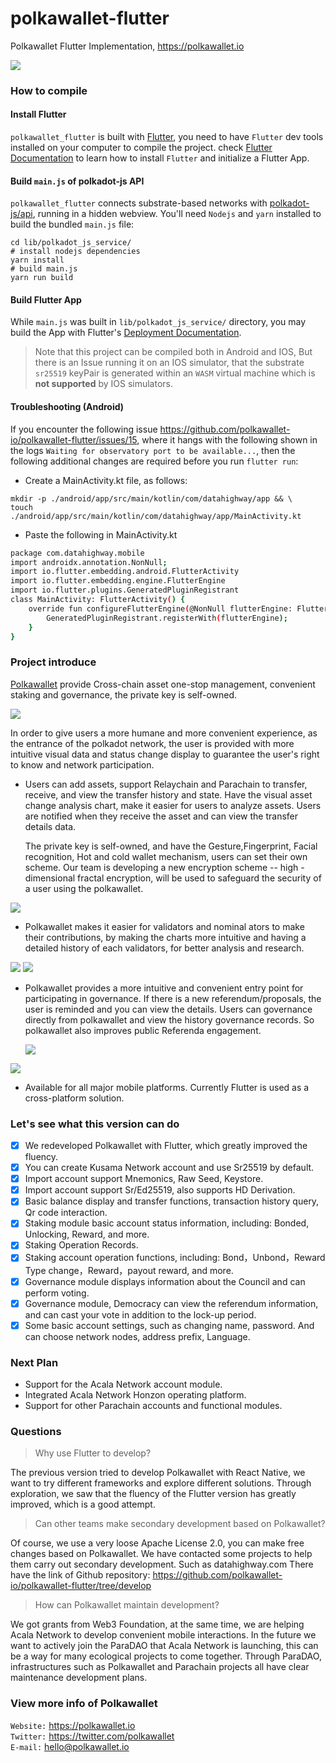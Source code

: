 # polkawallet-flutter

Polkawallet Flutter Implementation, https://polkawallet.io

![](https://github.com/jiangfuyao/polkawallet-flutter-images/raw/master/cover-eb14f464e002642772ffad6d4c9debd5.png)

### How to compile

#### Install Flutter 
`polkawallet_flutter` is built with [Flutter](https://flutter.dev/), you need to have `Flutter` dev tools
installed on your computer to compile the project. check [Flutter Documentation](https://flutter.dev/docs)
 to learn how to install `Flutter` and initialize a Flutter App.

#### Build `main.js` of polkadot-js API
`polkawallet_flutter` connects substrate-based networks with [polkadot-js/api](https://polkadot.js.org/api/), running in a hidden webview.
You'll need `Nodejs` and `yarn` installed to build the bundled `main.js` file:
```shell script
cd lib/polkadot_js_service/
# install nodejs dependencies
yarn install
# build main.js
yarn run build
```

#### Build Flutter App
While `main.js` was built in `lib/polkadot_js_service/` directory, you may build the App with Flutter's [Deployment Documentation](https://flutter.dev/docs).
>Note that this project can be compiled both in Android and IOS,
>But there is an Issue running it on an IOS simulator, that the
>substrate `sr25519` keyPair is generated within an `WASM` virtual
>machine which is **not supported** by IOS simulators.

#### Troubleshooting (Android)

If you encounter the following issue https://github.com/polkawallet-io/polkawallet-flutter/issues/15, where it hangs with the following shown in the logs `Waiting for observatory port to be available...`, then the following additional changes are required before you run `flutter run`:

* Create a MainActivity.kt file, as follows:
```
mkdir -p ./android/app/src/main/kotlin/com/datahighway/app && \
touch ./android/app/src/main/kotlin/com/datahighway/app/MainActivity.kt
```

* Paste the following in MainActivity.kt

```bash
package com.datahighway.mobile
import androidx.annotation.NonNull;
import io.flutter.embedding.android.FlutterActivity
import io.flutter.embedding.engine.FlutterEngine
import io.flutter.plugins.GeneratedPluginRegistrant
class MainActivity: FlutterActivity() {
    override fun configureFlutterEngine(@NonNull flutterEngine: FlutterEngine) {
        GeneratedPluginRegistrant.registerWith(flutterEngine);
    }
}
```

### Project introduce

 [Polkawallet](http://polkawallet.io) provide Cross-chain asset one-stop management, convenient staking and governance, the private key is self-owned. 

![](https://github.com/jiangfuyao/polkawallet-flutter-images/raw/master/Simulator%20Screen%20Shot%20-%20iPhone%2011%20Pro%20Max%20-%202020-03-09%20at%2018.05.11-iPhone%20X.png)

In order to give users a more humane and more convenient experience, as the entrance of the polkadot network, the user is provided with more intuitive visual data and status change display to guarantee the user's right to know and network participation.


- Users can add assets, support Relaychain and Parachain to transfer, receive, and view the transfer history and state. Have the visual asset change analysis chart, make it easier for users to analyze assets. Users are notified when they receive the asset and can view the transfer details data.

  The private key is self-owned, and have the Gesture,Fingerprint, Facial recognition, Hot and cold wallet mechanism, users can set their own scheme. Our team is developing a new encryption scheme -- high - dimensional fractal encryption, will be used to safeguard the security of a user using the polkawallet.

![](https://github.com/jiangfuyao/polkawallet-flutter-images/raw/master/Simulator%20Screen%20Shot%20-%20iPhone%208%20Plus%20-%202020-03-17%20at%2010.57.14-iPhone%207.png)

- Polkawallet makes it easier for validators and nominal ators to make their contributions, by making the charts more intuitive and having a detailed history of each validators, for better analysis and research.

![](https://github.com/jiangfuyao/polkawallet-flutter-images/raw/master/Simulator%20Screen%20Shot%20-%20iPhone%2011%20Pro%20-%202020-03-19%20at%2015.11.09-iPhone%20X.png)
![](https://github.com/jiangfuyao/polkawallet-flutter-images/raw/master/Simulator%20Screen%20Shot%20-%20iPhone%208%20Plus%20-%202020-03-17%20at%2010.57.48-iPhone%207.png)

- Polkawallet provides a more intuitive and convenient entry point for participating in governance. If there is a new referendum/proposals, the user is reminded and you can view the details. Users can governance directly from polkawallet and view the history governance records. So polkawallet also improves public Referenda engagement.

  ![](https://github.com/jiangfuyao/polkawallet-flutter-images/raw/master/Simulator%20Screen%20Shot%20-%20iPhone%2011%20Pro%20Max%20-%202020-03-09%20at%2018.06.47-iPhone%20X.png)

![](https://github.com/jiangfuyao/polkawallet-flutter-images/raw/master/Simulator%20Screen%20Shot%20-%20iPhone%208%20Plus%20-%202020-03-17%20at%2010.58.27-Pixel.png)


- Available for all major mobile platforms. Currently Flutter is used as a cross-platform solution.

### Let's see what this version can do
- [x] We redeveloped Polkawallet with Flutter, which greatly improved the fluency.
- [x] You can create Kusama Network account and use Sr25519 by default.
- [x] Import account support Mnemonics, Raw Seed, Keystore.
- [x] Import account support Sr/Ed25519, also supports HD Derivation.
- [x] Basic balance display and transfer functions, transaction history query, Qr code interaction.
- [x] Staking module basic account status information, including: Bonded, Unlocking, Reward, and more.
- [x] Staking Operation Records.
- [x] Staking account operation functions, including: Bond，Unbond，Reward Type change，Reward，payout reward, and more.
- [x] Governance module displays information about the Council and can perform voting.
- [x] Governance module, Democracy can view the referendum information, and can cast your vote in addition to the lock-up period.
- [x] Some basic account settings, such as changing name, password. And can choose network nodes, address prefix, Language.

### Next Plan

- Support for the Acala Network account module.
- Integrated Acala Network Honzon operating platform.
- Support for other Parachain accounts and functional modules.

### Questions

> Why use Flutter to develop?

The previous version tried to develop Polkawallet with React Native, we want to try different frameworks and explore different solutions. Through exploration, we saw that the fluency of the Flutter version has greatly improved, which is a good attempt.

> Can other teams make secondary development based on Polkawallet?

Of course, we use a very loose Apache License 2.0, you can make free changes based on Polkawallet. We have contacted some projects to help them carry out secondary development. Such as datahighway.com
There have the link of Github repository: https://github.com/polkawallet-io/polkawallet-flutter/tree/develop

> How can Polkawallet maintain development?

We got grants from Web3 Foundation, at the same time, we are helping Acala Network to develop convenient mobile interactions. In the future we want to actively join the ParaDAO that Acala Network is launching, this can be a way for many ecological projects to come together. Through ParaDAO, infrastructures such as Polkawallet and Parachain projects all have clear maintenance development plans.


### View more info of Polkawallet
`Website:` https://polkawallet.io  
`Twitter:` https://twitter.com/polkawallet  
`E-mail:`  hello@polkawallet.io  
